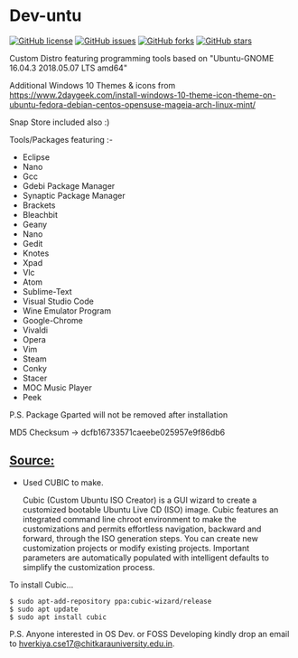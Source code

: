# Dev-untu 
[![GitHub license](https://img.shields.io/github/license/Verkiya/Dev-untu.svg)](https://github.com/Verkiya/Dev-untu/blob/master/LICENSE)
[![GitHub issues](https://img.shields.io/github/issues/Verkiya/Dev-untu.svg)](https://github.com/Verkiya/Dev-untu/issues)
[![GitHub forks](https://img.shields.io/github/forks/Verkiya/Dev-untu.svg)](https://github.com/Verkiya/Dev-untu/network)
[![GitHub stars](https://img.shields.io/github/stars/Verkiya/Dev-untu.svg)](https://github.com/Verkiya/Dev-untu/stargazers)


Custom Distro featuring programming tools based on  "Ubuntu-GNOME 16.04.3 2018.05.07 LTS amd64"

Additional Windows 10 Themes & icons from https://www.2daygeek.com/install-windows-10-theme-icon-theme-on-ubuntu-fedora-debian-centos-opensuse-mageia-arch-linux-mint/

Snap Store included also :)

Tools/Packages featuring :-

* Eclipse
* Nano
* Gcc
* Gdebi Package Manager
* Synaptic Package Manager
* Brackets
* Bleachbit
* Geany 
* Nano
* Gedit
* Knotes
* Xpad
* Vlc
* Atom
* Sublime-Text
* Visual Studio Code
* Wine Emulator Program
* Google-Chrome
* Vivaldi
* Opera
* Vim
* Steam
* Conky
* Stacer
* MOC Music Player
* Peek

P.S. Package  Gparted will not be removed after installation

MD5 Checksum -> dcfb16733571caeebe025957e9f86db6

## [Source:](https://launchpad.net/cubic)

* Used CUBIC to make.
 

  Cubic (Custom Ubuntu ISO Creator) is a GUI wizard to create a customized bootable Ubuntu Live CD (ISO) image. Cubic        features an integrated command line chroot environment to make the customizations and permits effortless navigation, backward   and forward, through the ISO generation steps. You can create new customization projects or modify existing projects. Important parameters are automatically populated with intelligent defaults to simplify the customization process.

 To install Cubic...

    $ sudo apt-add-repository ppa:cubic-wizard/release
    $ sudo apt update
    $ sudo apt install cubic
    
P.S. Anyone interested in OS Dev. or FOSS Developing kindly drop an email to hverkiya.cse17@chitkarauniversity.edu.in.    
 
 




